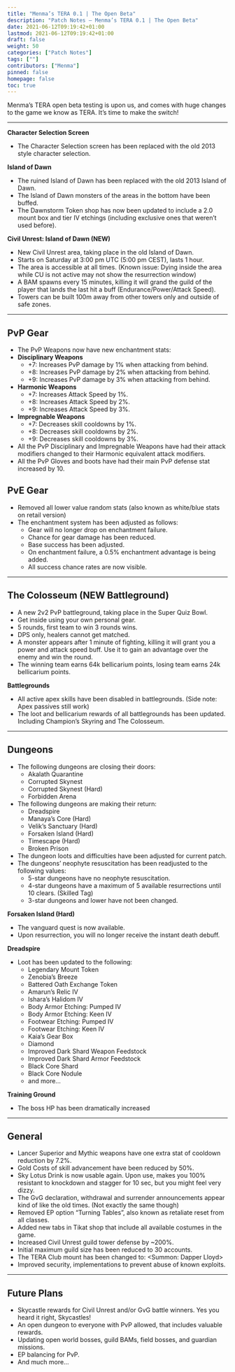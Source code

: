 ```yaml
---
title: "Menma’s TERA 0.1 | The Open Beta"
description: "Patch Notes – Menma’s TERA 0.1 | The Open Beta"
date: 2021-06-12T09:19:42+01:00
lastmod: 2021-06-12T09:19:42+01:00
draft: false
weight: 50
categories: ["Patch Notes"]
tags: [""]
contributors: ["Menma"]
pinned: false
homepage: false
toc: true
---
```

Menma’s TERA open beta testing is upon us, and comes with huge changes to the game we know as TERA. It’s time to make the switch!
<hr/>

**Character Selection Screen**
- The Character Selection screen has been replaced with the old 2013 style character selection.

**Island of Dawn**
- The ruined Island of Dawn has been replaced with the old 2013 Island of Dawn.
- The Island of Dawn monsters of the areas in the bottom have been buffed.
- The Dawnstorm Token shop has now been updated to include a 2.0 mount box and tier IV etchings (including exclusive ones that weren’t used before).

**Civil Unrest: Island of Dawn (NEW)**
- New Civil Unrest area, taking place in the old Island of Dawn.
- Starts on Saturday at 3:00 pm UTC (5:00 pm CEST), lasts 1 hour.
- The area is accessible at all times. (Known issue: Dying inside the area while CU is not active may not show the resurrection window)
- A BAM spawns every 15 minutes, killing it will grand the guild of the player that lands the last hit a buff (Endurance/Power/Attack Speed).
- Towers can be built 100m away from other towers only and outside of safe zones.

<hr/>

## PvP Gear

- The PvP Weapons now have new enchantment stats:
- **Disciplinary Weapons**
  - +7: Increases PvP damage by 1% when attacking from behind.
  - +8: Increases PvP damage by 2% when attacking from behind.
  - +9: Increases PvP damage by 3% when attacking from behind.
- **Harmonic Weapons**
  - +7: Increases Attack Speed by 1%.
  - +8: Increases Attack Speed by 2%.
  -  +9: Increases Attack Speed by 3%.
- **Impregnable Weapons**
  - +7: Decreases skill cooldowns by 1%.
  - +8: Decreases skill cooldowns by 2%.
  - +9: Decreases skill cooldowns by 3%. 
- All the PvP Disciplinary and Impregnable Weapons have had their attack modifiers changed to their Harmonic equivalent attack modifiers.
- All the PvP Gloves and boots have had their main PvP defense stat increased by 10.

## PvE Gear

- Removed all lower value random stats (also known as white/blue stats on retail version)
- The enchantment system has been adjusted as follows:
  - Gear will no longer drop on enchantment failure.
  - Chance for gear damage has been reduced.
  - Base success has been adjusted.
  - On enchantment failure, a 0.5% enchantment advantage is being added.
  - All success chance rates are now visible.

<hr/>

## The Colosseum (NEW Battleground)

- A new 2v2 PvP battleground, taking place in the Super Quiz Bowl.
- Get inside using your own personal gear.
- 5 rounds, first team to win 3 rounds wins.
- DPS only, healers cannot get matched.
- A monster appears after 1 minute of fighting, killing it will grant you a power and attack speed buff. Use it to gain an advantage over the enemy and win the round.
- The winning team earns 64k bellicarium points, losing team earns 24k bellicarium points.

**Battlegrounds**
- All active apex skills have been disabled in battlegrounds. (Side note: Apex passives still work)
- The loot and bellicarium rewards of all battlegrounds has been updated. Including Champion’s Skyring and The Colosseum.

<hr/>

## Dungeons

- The following dungeons are closing their doors:
  - Akalath Quarantine
  - Corrupted Skynest
  - Corrupted Skynest (Hard)
  - Forbidden Arena
- The following dungeons are making their return:
  - Dreadspire
  - Manaya’s Core (Hard)
  - Velik’s Sanctuary (Hard)
  - Forsaken Island (Hard)
  - Timescape (Hard)
  - Broken Prison
- The dungeon loots and difficulties have been adjusted for current patch.
- The dungeons’ neophyte resuscitation has been readjusted to the following values:
  - 5-star dungeons have no neophyte resuscitation.
  - 4-star dungeons have a maximum of 5 available resurrections until 10 clears. (Skilled Tag)
  - 3-star dungeons and lower have not been changed.

**Forsaken Island (Hard)**
- The vanguard quest is now available.
- Upon resurrection, you will no longer receive the instant death debuff.

**Dreadspire**
- Loot has been updated to the following:
  - Legendary Mount Token
  - Zenobia’s Breeze
  - Battered Oath Exchange Token
  - Amarun’s Relic IV
  - Ishara’s Halidom IV
  - Body Armor Etching: Pumped IV
  - Body Armor Etching: Keen IV
  - Footwear Etching: Pumped IV
  - Footwear Etching: Keen IV
  - Kaia’s Gear Box
  - Diamond
  - Improved Dark Shard Weapon Feedstock
  - Improved Dark Shard Armor Feedstock
  - Black Core Shard
  - Black Core Nodule
  - and more…

**Training Ground**
- The boss HP has been dramatically increased

<hr/>

## General

- Lancer Superior and Mythic weapons have one extra stat of cooldown reduction by 7.2%.
- Gold Costs of skill advancement have been reduced by 50%.
- Sky Lotus Drink is now usable again. Upon use, makes you 100% resistant to knockdown and stagger for 10 sec, but you might feel very dizzy.
- The GvG declaration, withdrawal and surrender announcements appear kind of like the old times. (Not exactly the same though)
- Removed EP option “Turning Tables”, also known as retaliate reset from all classes.
- Added new tabs in Tikat shop that include all available costumes in the game.
- Increased Civil Unrest guild tower defense by ~200%.
- Initial maximum guild size has been reduced to 30 accounts.
- The TERA Club mount has been changed to: <Summon: Dapper Lloyd>
- Improved security, implementations to prevent abuse of known exploits.

<hr/>

## Future Plans

- Skycastle rewards for Civil Unrest and/or GvG battle winners. Yes you heard it right, Skycastles!
- An open dungeon to everyone with PvP allowed, that includes valuable rewards.
- Updating open world bosses, guild BAMs, field bosses, and guardian missions.
- EP balancing for PvP.
- And much more…







